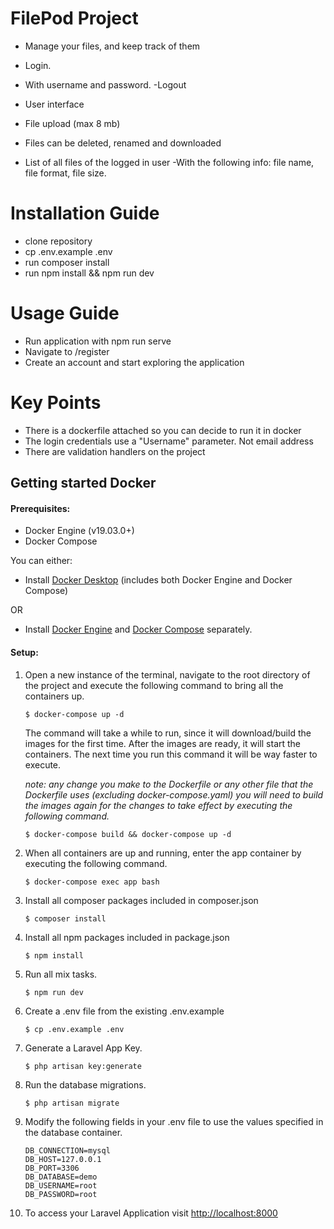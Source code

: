 # FilePod Project

-   Manage your files, and keep track of them

-   Login.
-   With username and password.
    -Logout
-   User interface
-   File upload (max 8 mb)
-   Files can be deleted, renamed and downloaded
-   List of all files of the logged in user
    -With the following info: file name, file format, file size.

# Installation Guide

-   clone repository
-   cp .env.example .env
-   run composer install
-   run npm install && npm run dev

# Usage Guide

-   Run application with npm run serve
-   Navigate to /register
-   Create an account and start exploring the application

# Key Points

-   There is a dockerfile attached so you can decide to run it in docker
-   The login credentials use a "Username" parameter. Not email address
-   There are validation handlers on the project

## Getting started Docker

#### Prerequisites:

-   Docker Engine (v19.03.0+)
-   Docker Compose

You can either:

-   Install [Docker Desktop](https://www.docker.com/products/docker-desktop) (includes both Docker Engine and Docker Compose)

OR

-   Install [Docker Engine](https://docs.docker.com/engine/install/) and [Docker Compose](https://docs.docker.com/compose/install/) separately.

#### Setup:

1. Open a new instance of the terminal, navigate to the root directory of the project and execute the following command to bring all the containers up.

    ```
    $ docker-compose up -d
    ```

    The command will take a while to run, since it will download/build the images for the first time.
    After the images are ready, it will start the containers.
    The next time you run this command it will be way faster to execute.

    _note: any change you make to the Dockerfile or any other file that the Dockerfile uses (excluding docker-compose.yaml) you will need to build the images again for the changes to take effect by executing the following command._

    ```
    $ docker-compose build && docker-compose up -d
    ```

2. When all containers are up and running, enter the app container by executing the following command.

    ```
    $ docker-compose exec app bash
    ```

3. Install all composer packages included in composer.json

    ```
    $ composer install
    ```

4. Install all npm packages included in package.json

    ```
    $ npm install
    ```

5. Run all mix tasks.

    ```
    $ npm run dev
    ```

6. Create a .env file from the existing .env.example

    ```
    $ cp .env.example .env
    ```

7. Generate a Laravel App Key.

    ```
    $ php artisan key:generate
    ```

8. Run the database migrations.

    ```
    $ php artisan migrate
    ```

9. Modify the following fields in your .env file to use the values specified in the database container.

    ```
    DB_CONNECTION=mysql
    DB_HOST=127.0.0.1
    DB_PORT=3306
    DB_DATABASE=demo
    DB_USERNAME=root
    DB_PASSWORD=root
    ```

10. To access your Laravel Application visit [http://localhost:8000](http://localhost:8000)
